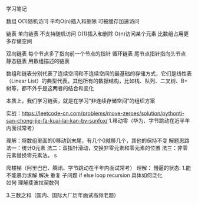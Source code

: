 学习笔记

数组 
O(1)随机访问 
平均O(n)插⼊和删除 
可被缓存加速访问 

链表 
单向链表 
不⽀持随机访问 
O(1)插⼊和删除 
O(n)访问某个元素 
⽐数组占⽤更多存储空间 

双向链表 
每个节点多了指向前⼀个节点的指针 
循环链表 
尾节点指针指向头节点 
静态链表 
⽤数组描述的链表


数组和链表分别代表了连续空间和不连续空间的最基础的存储方式，它们是线性表（Linear List）的典型代表。其他所有的数据结构，比如栈、队列、二叉树、B+ 树等，都不外乎是这两者的结合和变化

本质上，我们学习链表，就是在学习“非连续存储空间”的组织方案


实战：https://leetcode-cn.com/problems/move-zeroes/solution/pythonti-san-chong-jie-fa-kuai-lai-kan-by-sunfox/
1.移动零（华为、字节跳动在近半年内面试常考）

理解：将数组里面的0移动到末尾，有几个0就移几个，其他的保持不变
解题思路
法一：统计0元素
法二：双指针滑动，交换非零元素和零元素的位置
法三：非零元素替换零元素法。
s

爬楼梯（阿里巴巴、腾讯、字节跳动在半年内面试常考）
理解： 懵逼的状态:  1.能不能暴力求解 
解决  重复 子问题    if  else   loop  recursion
具体如何泛化   
如何 理解斐波拉契数列


3.三数之和（国内、国际大厂历年面试高频老题）